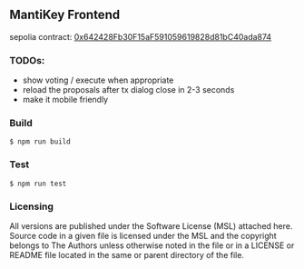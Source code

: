 ## MantiKey Frontend

sepolia contract: [0x642428Fb30F15aF591059619828d81bC40ada874](https://sepolia.etherscan.io/address/0x642428Fb30F15aF591059619828d81bC40ada874)

### TODOs:

- show voting / execute when appropriate
- reload the proposals after tx dialog close in 2-3 seconds
- make it mobile friendly

### Build

```shell
$ npm run build
```

### Test

```shell
$ npm run test
```

### Licensing

All versions are published under the Software License (MSL) attached here. Source code in a given file is licensed under the MSL and the copyright belongs to The Authors unless otherwise noted in the file or in a LICENSE or README file located in the same or parent directory of the file.
